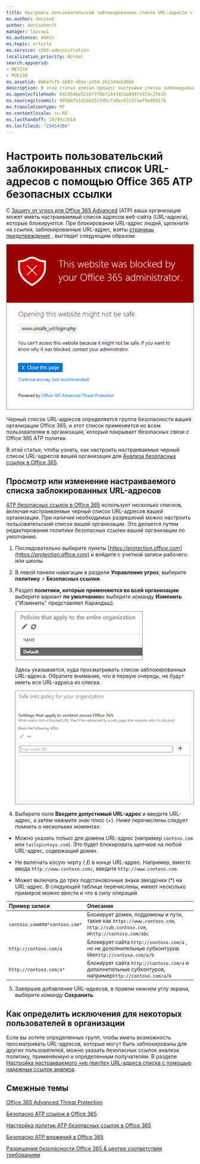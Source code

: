 ```yaml
---
title: Настроить пользовательский заблокированных список URL-адресов с помощью Office 365 ATP безопасных ссылки
ms.author: deniseb
author: denisebmsft
manager: laurawi
ms.audience: Admin
ms.topic: article
ms.service: o365-administration
localization_priority: Normal
search.appverid:
- MET150
- MOE150
ms.assetid: 896a7efb-1683-465e-a394-261349e5d866
description: В этой статье описан процесс настройки списка заблокированных URL-адресов для вашей организации, с помощью защиты расширенного Threat Office 365. Заблокированные URL-адреса будут применяться ко сообщения электронной почты и документов Office в соответствии с политиках безопасных ссылок анализа.
ms.openlocfilehash: 0429546e521bf3f6b7144342ab0997e924c2f616
ms.sourcegitcommit: 099bbfb1d16b251fd5cf18ec6515faaf9a989176
ms.translationtype: MT
ms.contentlocale: ru-RU
ms.lasthandoff: 10/09/2018
ms.locfileid: "25454366"
---
```

# <a name="set-up-a-custom-blocked-urls-list-using-office-365-atp-safe-links"></a>Настроить пользовательский заблокированных список URL-адресов с помощью Office 365 ATP безопасных ссылки

С [Защиту от угроз для Office 365 Advanced](office-365-atp.md) (ATP) ваша организация может иметь настраиваемый список адресов веб-сайта (URL-адреса), которые блокируются. При блокировании URL-адрес людей, щелкните на ссылки, заблокированные URL-адрес, взяты [страницы предупреждение](atp-safe-links-warning-pages.md) , выглядит следующим образом: 
  
![Этот сайт будет блокировано](media/6b4bda2d-a1e6-419e-8b10-588e83c3af3f.png)
  
Черный список URL-адресов определяется группа безопасности вашей организации Office 365, и этот список применяется ко всем пользователям в организации, который покрывает безопасных связи с Office 365 ATP политик. 
  
В этой статье, чтобы узнать, как настроить настраиваемые черный список URL-адресов вашей организации для [Анализа безопасных ссылок в Office 365](atp-safe-links.md).
  
## <a name="view-or-edit-a-custom-list-of-blocked-urls"></a>Просмотр или изменение настраиваемого списка заблокированных URL-адресов

[ATP безопасных ссылок в Office 365](atp-safe-links.md) использует несколько списков, включая настраиваемые черный список URL-адресов вашей организации. При наличии необходимых разрешений можно настроить пользовательский список вашей организации. Это делается путем редактирования политики безопасных ссылки вашей организации по умолчанию.
  
1. Последовательно выберите пункты [https://protection.office.com](https://protection.office.com) и войдите с учетной записи рабочего или школы. 
    
2. В левой панели навигации в разделе **Управление угроз**, выберите **политику** \> **Безопасных ссылки**.
    
3. Раздел **политики, которые применяются во всей организации** выберите вариант **по умолчанию**и выберите команду **Изменить** ("Изменить" представляет Карандаш). 
    
    ![Нажмите кнопку Изменить для изменения политики по умолчанию для защиты безопасных ссылки](media/d08f9615-d947-4033-813a-d310ec2c8cca.png)
  
    Здесь указывается, куда просматривать список заблокированных URL-адреса. Обратите внимание, что в первую очередь, не будут иметь все URL-адреса из списка.
    
    ![В списке заблокированных URL-адреса — в по умолчанию безопасных ссылки политику, применяемую ко всей организации.](media/575e1449-6191-40ac-b626-030a2fd3fb11.png)
  
4. Выберите поле **Введите допустимый URL-адрес** и введите URL-адрес, а затем нажмите знак плюс (+). Ниже перечислены следует помнить о нескольких моментах: 
    
  - Можно указать только для домена URL-адрес (например `contoso.com` или `tailspintoys.com`). Это будет блокировать щелчков на любой URL-адрес, содержащий домен.
    
  - Не включать косую черту ( **/**) в конце URL-адрес. Например, вместо ввода `http://www.contoso.com/`, введите `http://www.contoso.com`.
    
  - Может включать до трех подстановочные знаки звездочки (\*) на URL-адрес. В следующей таблице перечислены, имеют несколько примеров можно ввести и что в силу операций.
    
|**Пример записи**|**Описание**|
|:-----|:-----|
|`contoso.com`или`*contoso.com*`  <br/> |Блокирует домен, поддомены и пути, такие как `https://www.contoso.com`, `http://sub.contoso.com`, и`http://contoso.com/abc`  <br/> |
|`http://contoso.com/a`  <br/> |Блокирует сайта `http://contoso.com/a` , но не дополнительные субконтуров like`http://contoso.com/a/b`  <br/> |
|`http://contoso.com/a*`  <br/> |Блокирует сайта `http://contoso.com/a` и дополнительные субконтуров, например`http://contoso.com/a/b`  <br/> |
   
5. Завершив добавление URL-адресов, в правом нижнем углу экрана, выберите команду **Сохранить**.
    
## <a name="how-to-define-exceptions-for-certain-users-in-an-organization"></a>Как определить исключения для некоторых пользователей в организации

Если вы хотите определенных групп, чтобы иметь возможность просматривать URL-адресов, которые могут быть заблокированы для других пользователей, можно указать безопасных ссылок анализа политику, применяемую к определенным получателям. В разделе [Настройка настраиваемого «не rewrite» URL-адреса списка с помощью надежных ссылок анализа](set-up-a-custom-do-not-rewrite-urls-list-with-atp.md).
  
## <a name="related-topics"></a>Смежные темы

[Office 365 Advanced Threat Protection](office-365-atp.md)
  
[Безопасно ATP ссылок в Office 365](atp-safe-links.md)
  
[Настройка политик ATP безопасных ссылок в Office 365](set-up-atp-safe-links-policies.md)
  
[Безопасно ATP вложений в Office 365](atp-safe-attachments.md)

[Разрешения безопасности Office 365 &amp; центре соответствия требованиям](permissions-in-the-security-and-compliance-center.md)
  


